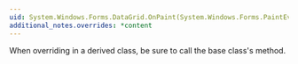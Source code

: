 ```yaml
---
uid: System.Windows.Forms.DataGrid.OnPaint(System.Windows.Forms.PaintEventArgs)
additional_notes.overrides: *content
---
```


<p>When overriding <xref href="System.Windows.Forms.DataGrid.OnPaint(System.Windows.Forms.PaintEventArgs)"></xref> in a derived class, be sure to call the base class's <xref href="System.Windows.Forms.DataGrid.OnPaint(System.Windows.Forms.PaintEventArgs)"></xref> method.</p>


